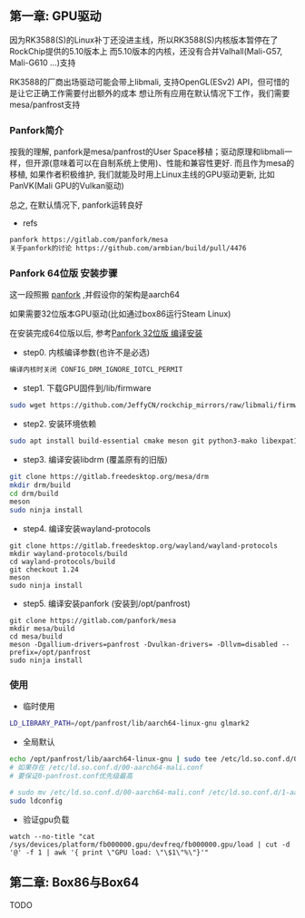 ## 第一章: GPU驱动

因为RK3588(S)的Linux补丁还没进主线，所以RK3588(S)内核版本暂停在了RockChip提供的5.10版本上
而5.10版本的内核，还没有合并Valhall(Mali-G57, Mali-G610 ...)支持

RK3588的厂商出场驱动可能会带上libmali, 支持OpenGL(ESv2) API，但可惜的是让它正确工作需要付出额外的成本
想让所有应用在默认情况下工作，我们需要mesa/panfrost支持

### Panfork简介

按我的理解, panfork是mesa/panfrost的User Space移植；驱动原理和libmali一样，但开源(意味着可以在自制系统上使用)、性能和兼容性更好.
而且作为mesa的移植, 如果作者积极维护, 我们就能及时用上Linux主线的GPU驱动更新, 比如PanVK(Mali GPU的Vulkan驱动)

总之, 在默认情况下, panfork运转良好

- refs
```txt
panfork https://gitlab.com/panfork/mesa
关于panfork的讨论 https://github.com/armbian/build/pull/4476
```
### Panfork 64位版 安装步骤

这一段照搬 [panfork](https://gitlab.com/panfork/mesa) ,并假设你的架构是aarch64

如果需要32位版本GPU驱动(比如通过box86运行Steam Linux)

在安装完成64位版以后, 参考[Panfork 32位版 编译安装](./mesa-armhf.md)

- step0. 内核编译参数(也许不是必选)
```txt
编译内核时关闭 CONFIG_DRM_IGNORE_IOTCL_PERMIT
```
- step1. 下载GPU固件到/lib/firmware
```bash
sudo wget https://github.com/JeffyCN/rockchip_mirrors/raw/libmali/firmware/g610/mali_csffw.bin -O /lib/firmware/mali_csffw.bin
```
- step2. 安装环境依赖
```bash
sudo apt install build-essential cmake meson git python3-mako libexpat1-dev bison flex libwayland-egl-backend-dev libxext-dev libxfixes-dev libxcb-glx0-dev libxcb-shm0-dev libxcb-dri2-0-dev libxcb-dri3-dev libxcb-present-dev libxshmfence-dev libxxf86vm-dev libxrandr-dev libwayland-dev libx11-xcb-dev
```
- step3. 编译安装libdrm (覆盖原有的旧版)
```bash
git clone https://gitlab.freedesktop.org/mesa/drm
mkdir drm/build
cd drm/build
meson
sudo ninja install
```
- step4. 编译安装wayland-protocols
```
git clone https://gitlab.freedesktop.org/wayland/wayland-protocols
mkdir wayland-protocols/build
cd wayland-protocols/build
git checkout 1.24
meson
sudo ninja install
```
- step5. 编译安装panfork (安装到/opt/panfrost)
```
git clone https://gitlab.com/panfork/mesa
mkdir mesa/build
cd mesa/build
meson -Dgallium-drivers=panfrost -Dvulkan-drivers= -Dllvm=disabled --prefix=/opt/panfrost
sudo ninja install
```
### 使用
- 临时使用
```bash
LD_LIBRARY_PATH=/opt/panfrost/lib/aarch64-linux-gnu glmark2
```
- 全局默认
```bash
echo /opt/panfrost/lib/aarch64-linux-gnu | sudo tee /etc/ld.so.conf.d/0-panfrost.conf
# 如果存在 /etc/ld.so.conf.d/00-aarch64-mali.conf
# 要保证0-panfrost.conf优先级最高

# sudo mv /etc/ld.so.conf.d/00-aarch64-mali.conf /etc/ld.so.conf.d/1-aarch64-mali.conf
sudo ldconfig
```
- 验证gpu负载
```
watch --no-title "cat /sys/devices/platform/fb000000.gpu/devfreq/fb000000.gpu/load | cut -d '@' -f 1 | awk '{ print \"GPU load: \"\$1\"%\"}'"
```

## 第二章: Box86与Box64
TODO
